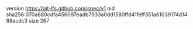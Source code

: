 version https://git-lfs.github.com/spec/v1
oid sha256:070a880cdfa456097eadb7933a0dd1580ffd41feff351a61039174d1488acdc3
size 267
